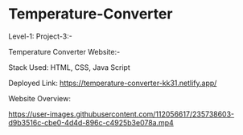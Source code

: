# Temperature-Converter


Level-1:
Project-3:-

Temperature Converter Website:-

Stack Used: HTML, CSS, Java Script

Deployed Link: https://temperature-converter-kk31.netlify.app/

Website Overview:



https://user-images.githubusercontent.com/112056617/235738603-d9b3516c-cbe0-4d4d-896c-c4925b3e078a.mp4
